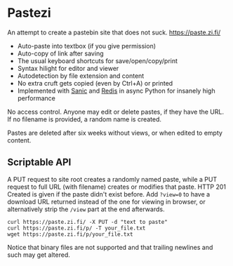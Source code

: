 # Pastezi

An attempt to create a pastebin site that does not suck. https://paste.zi.fi/

* Auto-paste into textbox (if you give permission)
* Auto-copy of link after saving
* The usual keyboard shortcuts for save/open/copy/print
* Syntax hilight for editor and viewer
* Autodetection by file extension and content
* No extra cruft gets copied (even by Ctrl+A) or printed
* Implemented with [Sanic](https://sanic.readthedocs.io/) and [Redis](https://redis.io/) in async Python for insanely high performance

No access control. Anyone may edit or delete pastes, if they have the URL. If no filename is provided, a random name is created.

Pastes are deleted after six weeks without views, or when edited to empty content.

## Scriptable API

A PUT request to site root creates a randomly named paste, while a PUT request to full URL (with filename) creates or modifies that paste. HTTP 201 Created is given if the paste didn't exist before. Add `?view=0` to have a download URL returned instead of the one for viewing in browser, or alternatively strip the `/view` part at the end afterwards.

    curl https://paste.zi.fi/ -X PUT -d "text to paste"
    curl https://paste.zi.fi/p/ -T your_file.txt
    wget https://paste.zi.fi/p/your_file.txt

Notice that binary files are not supported and that trailing newlines and such may get altered.

